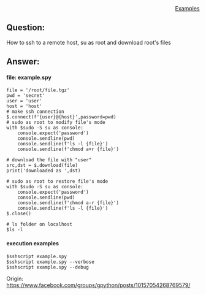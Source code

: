 <div style="text-align:right"><a href="./index">Examples</a></div>

## Question:
How to ssh to a remote host, su as root and download root's files

## Answer:

#### file: example.spy
```
file = '/root/file.tgz'
pwd = 'secret'
user = 'user'
host = 'host'
# make ssh connection
$.connect(f'{user}@{host}',password=pwd)
# sudo as root to modify file's mode
with $sudo -S su as console:
    console.expect('password')
    console.sendline(pwd)
    console.sendline(f'ls -l {file}')
    console.sendline(f'chmod a+r {file}')

# download the file with "user"
src,dst = $.download(file)
print('downloaded as ',dst)

# sudo as root to restore file's mode
with $sudo -S su as console:
    console.expect('password')
    console.sendline(pwd)
    console.sendline(f'chmod a-r {file}')
    console.sendline(f'ls -l {file}')
$.close()

# ls folder on localhost
$ls -l 

```

#### execution examples
```
$sshscript example.spy
$sshscript example.spy --verbose
$sshscript example.spy --debug
```


Origin: https://www.facebook.com/groups/gpython/posts/10157054268769579/
